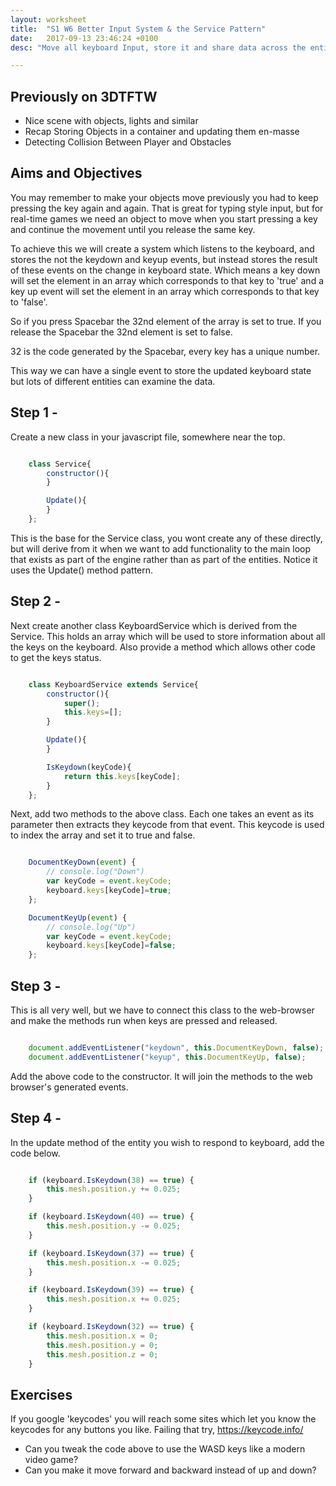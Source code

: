 ```yaml
---
layout: worksheet
title:  "S1 W6 Better Input System & the Service Pattern"
date:   2017-09-13 23:46:24 +0100
desc: "Move all keyboard Input, store it and share data across the entities"

---
```


## Previously on 3DTFTW

- Nice scene with objects, lights and similar
- Recap Storing Objects in a container and updating them en-masse
- Detecting Collision Between Player and Obstacles

## Aims and Objectives

You may remember to make your objects move previously you had to keep pressing the key again and again. That is great for typing style input, but for real-time games we need an object to move when you start pressing a key and continue the movement until you release the same key.

To achieve this we will create a system which listens to the keyboard, and stores the not the keydown and keyup events, but instead stores the result of these events on the change in keyboard state. Which means a key down will set the element in an array which corresponds to that key to 'true' and a key up event will set the element in an array which corresponds to that key to 'false'.

So if you press Spacebar the 32nd element of the array is set to true. If you release the Spacebar the 32nd element is set to false.

32 is the code generated by the Spacebar, every key has a unique number.

This way we can have a single event to store the updated keyboard state but lots of different entities can examine the data.

## Step 1 -

Create a new class in your javascript file, somewhere near the top.

~~~ javascript

    class Service{
        constructor(){
        }

        Update(){
        }
    };

~~~

This is the base for the Service class, you wont create any of these directly, but will derive from it when we want to add functionality to the main loop that exists as part of the engine rather than as part of the entities. Notice it uses the Update() method pattern.

## Step 2 -

Next create another class KeyboardService which is derived from the Service. This holds an array which will be used to store information about all the keys on the keyboard. Also provide a method which allows other code to get the keys status.

~~~ javascript

    class KeyboardService extends Service{
        constructor(){
            super();
            this.keys=[];
        }

        Update(){
        }

        IsKeydown(keyCode){
            return this.keys[keyCode];
        }
    };

~~~

Next, add two methods to the above class. Each one takes an event as its parameter then extracts they keycode from that event. This keycode is used to index the array and set it to true and false.

~~~ javascript

    DocumentKeyDown(event) {
        // console.log("Down")
        var keyCode = event.keyCode;
        keyboard.keys[keyCode]=true;
    };

    DocumentKeyUp(event) {
        // console.log("Up")
        var keyCode = event.keyCode;
        keyboard.keys[keyCode]=false;
    };

~~~

## Step 3 -

This is all very well, but we have to connect this class to the web-browser and make the methods run when keys are pressed and released.

~~~ javascript

    document.addEventListener("keydown", this.DocumentKeyDown, false);
    document.addEventListener("keyup", this.DocumentKeyUp, false);

~~~

Add the above code to the constructor. It will join the methods to the web browser's generated events.

## Step 4 -

In the update method of the entity you wish to respond to keyboard, add the code below.

~~~ javascript

    if (keyboard.IsKeydown(38) == true) {
        this.mesh.position.y += 0.025;
    }

    if (keyboard.IsKeydown(40) == true) {
        this.mesh.position.y -= 0.025;
    }

    if (keyboard.IsKeydown(37) == true) {
        this.mesh.position.x -= 0.025;
    }

    if (keyboard.IsKeydown(39) == true) {
        this.mesh.position.x += 0.025;
    }

    if (keyboard.IsKeydown(32) == true) {
        this.mesh.position.x = 0;
        this.mesh.position.y = 0;
        this.mesh.position.z = 0;
    }

~~~



## Exercises

If you google 'keycodes' you will reach some sites which let you know the keycodes for any buttons you like. Failing that try, https://keycode.info/

- Can you tweak the code above to use the WASD keys like a modern video game?
- Can you make it move forward and backward instead of up and down?
